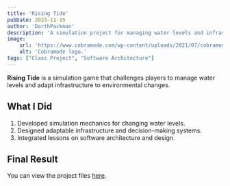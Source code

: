 ```yaml
---
title: 'Rising Tide'
pubDate: 2023-11-15
author: 'DarthPackman'
description: 'A simulation project for managing water levels and infrastructure in a changing climate.'
image:
    url: 'https://www.cobramode.com/wp-content/uploads/2021/07/cobramode-logo-website-big-1024x550.png'
    alt: 'Cobramode logo.'
tags: ["Class Project", "Software Architecture"]
---
```


**Rising Tide** is a simulation game that challenges players to manage water levels and adapt infrastructure to environmental changes.

## What I Did

1. Developed simulation mechanics for changing water levels.
2. Designed adaptable infrastructure and decision-making systems.
3. Integrated lessons on software architecture and design.

## Final Result

You can view the project files [here](https://drive.google.com/drive/folders/1Eu19dSCohK_GnA_gOdrSY5bmNkME45gw?usp=sharing).
